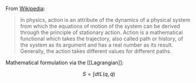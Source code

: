 From [Wikipedia](https://en.wikipedia.org/wiki/Action_(physics)):

> In physics, action is an attribute of the dynamics of a physical system from which the equations of motion of the system can be derived through the principle of stationary action. Action is a mathematical functional which takes the trajectory, also called path or history, of the system as its argument and has a real number as its result. Generally, the action takes different values for different paths.

Mathematical formulation via the [[Lagrangian]]:

$$S=\int dt L(q,\dot q)$$